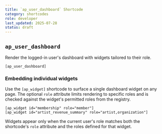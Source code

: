 ```yaml
---
title: `ap_user_dashboard` Shortcode
category: shortcodes
role: developer
last_updated: 2025-07-28
status: draft
---
```


## `ap_user_dashboard`

Render the logged-in user's dashboard with widgets tailored to their role.

```wp-shortcode
[ap_user_dashboard]
```

### Embedding individual widgets

Use the `[ap_widget]` shortcode to surface a single dashboard widget on any
page. The optional `role` attribute limits rendering to specific roles and is
checked against the widget's permitted roles from the registry.

```wp-shortcode
[ap_widget id="membership" role="member"]
[ap_widget id="artist_revenue_summary" role="artist,organization"]
```

Widgets appear only when the current user's role matches both the shortcode's
`role` attribute and the roles defined for that widget.
